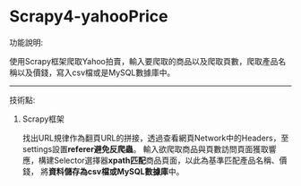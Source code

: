 # Scrapy4-yahooPrice 

功能說明: 

使用Scrapy框架爬取Yahoo拍賣，輸入要爬取的商品以及爬取頁數，爬取產品名稱以及價錢，寫入csv檔或是MySQL數據庫中。

-------------------------------------------------------
技術點:
1. Scrapy框架

    找出URL規律作為翻頁URL的拼接，透過查看網頁Network中的Headers，至settings設置**referer避免反爬蟲**。
    輸入欲爬取商品與頁數訪問頁面獲取響應，構建Selector選擇器**xpath匹配**商品頁面，以此為基準匹配產品名稱、價錢， 將**資料儲存為csv檔或MySQL數據庫**中。

